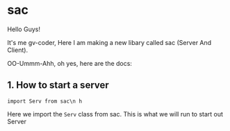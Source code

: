 # sac

Hello Guys!

It's me gv-coder,
Here I am making a new libary called sac (Server And Client).

OO-Ummm-Ahh, oh yes, here are the docs: 
## 1. How to start a server
`import Serv from sac\n h`

Here we import the `Serv` class from sac.
This is what we will run to start out Server

